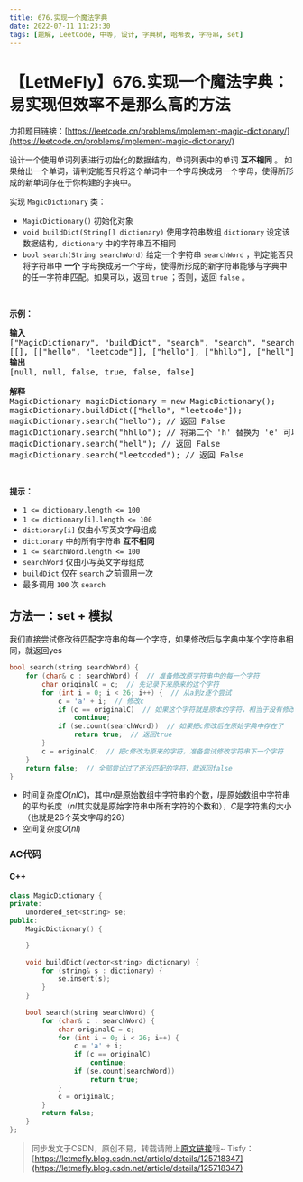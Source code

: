 ```yaml
---
title: 676.实现一个魔法字典
date: 2022-07-11 11:23:30
tags: [题解, LeetCode, 中等, 设计, 字典树, 哈希表, 字符串, set]
---
```


# 【LetMeFly】676.实现一个魔法字典：易实现但效率不是那么高的方法

力扣题目链接：[https://leetcode.cn/problems/implement-magic-dictionary/](https://leetcode.cn/problems/implement-magic-dictionary/)

<p>设计一个使用单词列表进行初始化的数据结构，单词列表中的单词 <strong>互不相同</strong> 。 如果给出一个单词，请判定能否只将这个单词中<strong>一个</strong>字母换成另一个字母，使得所形成的新单词存在于你构建的字典中。</p>

<p>实现 <code>MagicDictionary</code> 类：</p>

<ul>
    <li><code>MagicDictionary()</code> 初始化对象</li>
    <li><code>void buildDict(String[] dictionary)</code> 使用字符串数组 <code>dictionary</code> 设定该数据结构，<code>dictionary</code> 中的字符串互不相同</li>
    <li><code>bool search(String searchWord)</code> 给定一个字符串 <code>searchWord</code> ，判定能否只将字符串中<strong> 一个 </strong>字母换成另一个字母，使得所形成的新字符串能够与字典中的任一字符串匹配。如果可以，返回 <code>true</code> ；否则，返回 <code>false</code> 。</li>
</ul>

<p> </p>

<div class="top-view__1vxA">
<div class="original__bRMd">
<div>
<p><strong>示例：</strong></p>

<pre>
<strong>输入</strong>
["MagicDictionary", "buildDict", "search", "search", "search", "search"]
[[], [["hello", "leetcode"]], ["hello"], ["hhllo"], ["hell"], ["leetcoded"]]
<strong>输出</strong>
[null, null, false, true, false, false]

<strong>解释</strong>
MagicDictionary magicDictionary = new MagicDictionary();
magicDictionary.buildDict(["hello", "leetcode"]);
magicDictionary.search("hello"); // 返回 False
magicDictionary.search("hhllo"); // 将第二个 'h' 替换为 'e' 可以匹配 "hello" ，所以返回 True
magicDictionary.search("hell"); // 返回 False
magicDictionary.search("leetcoded"); // 返回 False
</pre>

<p> </p>

<p><strong>提示：</strong></p>

<ul>
    <li><code>1 <= dictionary.length <= 100</code></li>
    <li><code>1 <= dictionary[i].length <= 100</code></li>
    <li><code>dictionary[i]</code> 仅由小写英文字母组成</li>
    <li><code>dictionary</code> 中的所有字符串 <strong>互不相同</strong></li>
    <li><code>1 <= searchWord.length <= 100</code></li>
    <li><code>searchWord</code> 仅由小写英文字母组成</li>
    <li><code>buildDict</code> 仅在 <code>search</code> 之前调用一次</li>
    <li>最多调用 <code>100</code> 次 <code>search</code></li>
</ul>
</div>
</div>
</div>


    
## 方法一：set + 模拟

我们直接尝试修改待匹配字符串的每一个字符，如果修改后与字典中某个字符串相同，就返回yes

```cpp
bool search(string searchWord) {
    for (char& c : searchWord) {  // 准备修改原字符串中的每一个字符
        char originalC = c;  // 先记录下来原来的这个字符
        for (int i = 0; i < 26; i++) {  // 从a到z逐个尝试
            c = 'a' + i;  // 修改c
            if (c == originalC)  // 如果这个字符就是原本的字符，相当于没有修改
                continue;
            if (se.count(searchWord))  // 如果把c修改后在原始字典中存在了
                return true;  // 返回true
        }
        c = originalC;  // 把c修改为原来的字符，准备尝试修改字符串下一个字符
    }
    return false;  // 全部尝试过了还没匹配的字符，就返回false
}
```

+ 时间复杂度$O(nlC)$，其中$n$是原始数组中字符串的个数，$l$是原始数组中字符串的平均长度（$nl$其实就是原始字符串中所有字符的个数和），$C$是字符集的大小（也就是$26$个英文字母的$26$）
+ 空间复杂度$O(nl)$

### AC代码

#### C++

```cpp
class MagicDictionary {
private:
    unordered_set<string> se;
public:
    MagicDictionary() {

    }
    
    void buildDict(vector<string> dictionary) {
        for (string& s : dictionary) {
            se.insert(s);
        }
    }
    
    bool search(string searchWord) {
        for (char& c : searchWord) {
            char originalC = c;
            for (int i = 0; i < 26; i++) {
                c = 'a' + i;
                if (c == originalC)
                    continue;
                if (se.count(searchWord))
                    return true;
            }
            c = originalC;
        }
        return false;
    }
};
```

> 同步发文于CSDN，原创不易，转载请附上[原文链接](https://blog.letmefly.xyz/2022/07/11/LeetCode%200676.%E5%AE%9E%E7%8E%B0%E4%B8%80%E4%B8%AA%E9%AD%94%E6%B3%95%E5%AD%97%E5%85%B8/)哦~
> Tisfy：[https://letmefly.blog.csdn.net/article/details/125718347](https://letmefly.blog.csdn.net/article/details/125718347)
